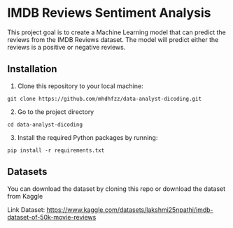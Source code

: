 
# IMDB Reviews Sentiment Analysis

This project goal is to create a Machine Learning model that can predict the reviews from the IMDB Reviews dataset. The model will predict either the reviews is a positive or negative reviews.
## Installation
1. Clone this repository to your local machine:
```
git clone https://github.com/mhdhfzz/data-analyst-dicoding.git
```
2. Go to the project directory
```
cd data-analyst-dicoding
```
3. Install the required Python packages by running:
```
pip install -r requirements.txt
```
## Datasets
You can download the dataset by cloning this repo or download the dataset from Kaggle

Link Dataset: https://www.kaggle.com/datasets/lakshmi25npathi/imdb-dataset-of-50k-movie-reviews

